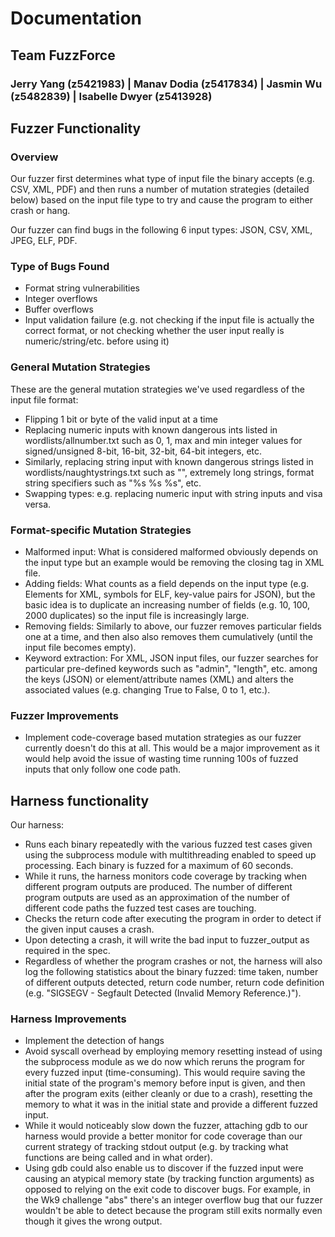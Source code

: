 # Documentation
## Team FuzzForce
### Jerry Yang (z5421983) | Manav Dodia (z5417834) | Jasmin Wu (z5482839) | Isabelle Dwyer (z5413928)


## Fuzzer Functionality 
### Overview
Our fuzzer first determines what type of input file the binary accepts (e.g. CSV, XML, PDF) and then
runs a number of mutation strategies (detailed below) based on the input file type to try and cause
the program to either crash or hang. 

Our fuzzer can find bugs in the following 6 input types: JSON, CSV, XML, JPEG, ELF, PDF.

### Type of Bugs Found
- Format string vulnerabilities
- Integer overflows
- Buffer overflows
- Input validation failure (e.g. not checking if the input file is actually the correct format, or not checking whether the user input really is numeric/string/etc. before using it)


### General Mutation Strategies
These are the general mutation strategies we've used regardless of the input file format:
- Flipping 1 bit or byte of the valid input at a time
- Replacing numeric inputs with known dangerous ints listed in wordlists/allnumber.txt such as 0, 1, max and min integer values for signed/unsigned 8-bit, 16-bit, 32-bit, 64-bit integers, etc.
- Similarly, replacing string input with known dangerous strings listed in wordlists/naughtystrings.txt such as "", extremely long strings, format string specifiers such as "%s %s %s", etc.
- Swapping types: e.g. replacing numeric input with string inputs and visa versa.


### Format-specific Mutation Strategies
- Malformed input: What is considered malformed obviously depends on the input type but an example would be removing the closing tag in XML file.
- Adding fields: What counts as a field depends on the input type (e.g. Elements for XML, symbols for ELF, key-value pairs for JSON), but the basic idea is to duplicate an increasing number of fields (e.g. 10, 100, 2000 duplicates) so the input file is increasingly large.
- Removing fields: Similarly to above, our fuzzer removes particular fields one at a time, and then also also removes them cumulatively (until the input file becomes empty).
- Keyword extraction: For XML, JSON input files, our fuzzer searches for particular pre-defined keywords such as "admin", "length", etc. among the keys (JSON) or element/attribute names (XML) and alters the associated values (e.g. changing True to False, 0 to 1, etc.).

### Fuzzer Improvements
- Implement code-coverage based mutation strategies as our fuzzer currently doesn't do this at all. This would be a major improvement as it would help avoid the issue of wasting time running 100s of fuzzed inputs that only follow one code path.

## Harness functionality
Our harness:
- Runs each binary repeatedly with the various fuzzed test cases given using the subprocess module with multithreading enabled to speed up processing. Each binary is fuzzed for a maximum of 60 seconds.
- While it runs, the harness monitors code coverage by tracking when different program outputs
are produced. The number of different program outputs are used as an approximation of the number of different code paths the fuzzed test cases are touching.
- Checks the return code after executing the program in order to detect if the given input causes a crash. 
- Upon detecting a crash, it will write the bad input to fuzzer_output as required in the spec.
- Regardless of whether the program crashes or not, the harness will also log the following statistics about the binary fuzzed: time taken, number of different outputs detected, return code number, return code definition (e.g. "SIGSEGV - Segfault Detected (Invalid Memory Reference.)").


### Harness Improvements
- Implement the detection of hangs
- Avoid syscall overhead by employing memory resetting instead of using the subprocess module as we do now which reruns the program for every fuzzed input (time-consuming). This would require saving the initial state of the program's memory before input is given, and then after the program exits (either cleanly or due to a crash), resetting the memory to what it was in the initial state and provide a different fuzzed input.
- While it would noticeably slow down the fuzzer, attaching gdb to our harness would provide a better monitor for code coverage than our current strategy of tracking stdout output (e.g. by tracking what functions are being called and in what order). 
- Using gdb could also enable us to discover if the fuzzed input were causing an atypical memory state (by tracking function arguments) as opposed to relying on the exit code to discover bugs. For example, in the Wk9 challenge "abs" there's an integer overflow bug that our fuzzer wouldn't be able to detect because the program still exits normally even though it gives the wrong output.








